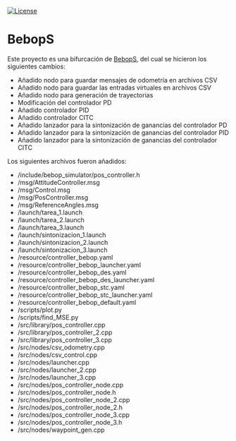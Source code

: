 [![License](https://img.shields.io/badge/License-Apache%202.0-blue.svg)](https://opensource.org/licenses/Apache-2.0)

# BebopS

Este proyecto es una bifurcación de [BebopS](https://github.com/gsilano/BebopS), del cual se hicieron los siguientes cambios:

* Añadido nodo para guardar mensajes de odometría en archivos CSV
* Añadido nodo para guardar las entradas virtuales en archivos CSV
* Añadido nodo para generación de trayectorias
* Modificación del controlador PD
* Añadido controlador PID
* Añadido controlador CITC
* Añadido lanzador para la sintonización de ganancias del controlador PD
* Añadido lanzador para la sintonización de ganancias del controlador PID
* Añadido lanzador para la sintonización de ganancias del controlador CITC

Los siguientes archivos fueron añadidos:
  * /include/bebop\_simulator/pos\_controller.h
  * /msg/AttitudeController.msg
  * /msg/Control.msg
  * /msg/PosController.msg
  * /msg/ReferenceAngles.msg
  * /launch/tarea\_1.launch
  * /launch/tarea\_2.launch
  * /launch/tarea\_3.launch
  * /launch/sintonizacion\_1.launch
  * /launch/sintonizacion\_2.launch
  * /launch/sintonizacion\_3.launch
  * /resource/controller\_bebop.yaml
  * /resource/controller\_bebop\_launcher.yaml
  * /resource/controller\_bebop\_des.yaml
  * /resource/controller\_bebop\_des\_launcher.yaml
  * /resource/controller\_bebop\_stc.yaml
  * /resource/controller\_bebop\_stc\_launcher.yaml
  * /resource/controller\_bebop\_default.yaml
  * /scripts/plot.py
  * /scripts/find\_MSE.py
  * /src/library/pos\_controller.cpp
  * /src/library/pos\_controller\_2.cpp
  * /src/library/pos\_controller\_3.cpp
  * /src/nodes/csv\_odometry.cpp
  * /src/nodes/csv\_control.cpp
  * /src/nodes/launcher.cpp
  * /src/nodes/launcher\_2.cpp
  * /src/nodes/launcher\_3.cpp
  * /src/nodes/pos\_controller\_node.cpp
  * /src/nodes/pos\_controller\_node.h
  * /src/nodes/pos\_controller\_node\_2.cpp
  * /src/nodes/pos\_controller\_node\_2.h
  * /src/nodes/pos\_controller\_node\_3.cpp
  * /src/nodes/pos\_controller\_node\_3.h
  * /src/nodes/waypoint\_gen.cpp
